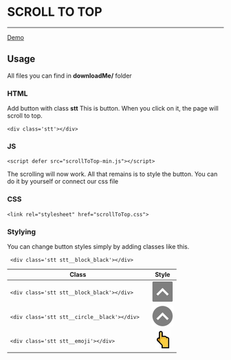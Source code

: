 # SCROLL TO TOP
---
[Demo](https://www.google.com/)
## Usage
All files you can find in __downloadMe/__ folder
### HTML
Add button with class __stt__
This is button. When you click on it, the page will scroll to top.
```
<div class='stt'></div>
```
### JS
```
<script defer src="scrollToTop-min.js"></script> 
```
The scrolling will now work. All that remains is to style the button. You can do it by yourself or connect our css file
### CSS
```
<link rel="stylesheet" href="scrollToTop.css">
```
### Stylying
You can change button styles simply by adding classes like this.
```
 <div class='stt stt__block_black'></div> 
```

| Class        | Style           | 
| ------------- |:-------------:|
| ```<div class='stt stt__block_black'></div>  ``` | ![stt__block_black](media/stt__block_black.jpg) |
| ```<div class='stt stt__circle__black'></div>  ``` | ![stt__circle__black](media/stt__circle__black.jpg) | 
| ```<div class='stt stt__emoji'></div>  ``` | ![stt__block_black](media/stt__emoji.jpg) | 


<!-- ![Demo](media/demo.gif) -->
